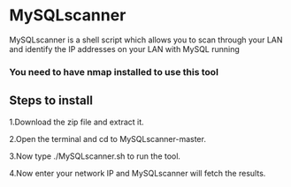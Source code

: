 # MySQLscanner
MySQLscanner is a shell script which allows you to scan through your LAN and identify the IP addresses on your LAN with MySQL running

### You need to have nmap installed to use this tool

## Steps to install

1.Download the zip file and extract it.

2.Open the terminal and cd to MySQLscanner-master.

3.Now type ./MySQLscanner.sh to run the tool.

4.Now enter your network IP and MySQLscanner will fetch the results.
